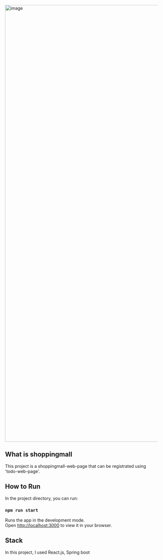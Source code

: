 <img width="1440" alt="image" src="https://user-images.githubusercontent.com/62174377/175550928-28338693-10ba-4260-9c03-e2e3eabb0cc2.png">

## What is shoppingmall

This project is a shoppingmall-web-page that can be registrated using 'todo-web-page'.


## How to Run

In the project directory, you can run:

### `npm run start`

Runs the app in the development mode.\
Open [http://localhost:3000](http://localhost:3000) to view it in your browser.

## Stack

In this project, I used
React.js, Spring boot